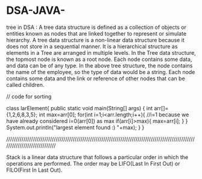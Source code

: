 # DSA-JAVA-
tree in DSA :
A tree data structure is defined as a collection of objects or entities known as nodes that are linked together to represent or simulate hierarchy.
A tree data structure is a non-linear data structure because it does not store in a sequential manner. It is a hierarchical structure as elements in a Tree are arranged in multiple levels.
In the Tree data structure, the topmost node is known as a root node. Each node contains some data, and data can be of any type. In the above tree structure, the node contains the name of the employee, so the type of data would be a string.
Each node contains some data and the link or reference of other nodes that can be called children.


// code for sorting

class larElement{
    public static void main(String[] args) {
        int arr[]={1,2,6,8,3,5};
        int max=arr[0];
        for(int i=1;i<arr.length;i++){        //i=1 because we have already considered i=0(arr[0]) as max 
            if(arr[i]>max){
                max=arr[i];
            }
        }
        System.out.println("largest element found :) "+max);
    }
}


/////////////////////////////////////////////////////////////////////////////////////////////////////////////////////////////

Stack is a linear data structure that follows a particular order in which the operations are performed. The order may be LIFO(Last In First Out) or FILO(First In Last Out).

